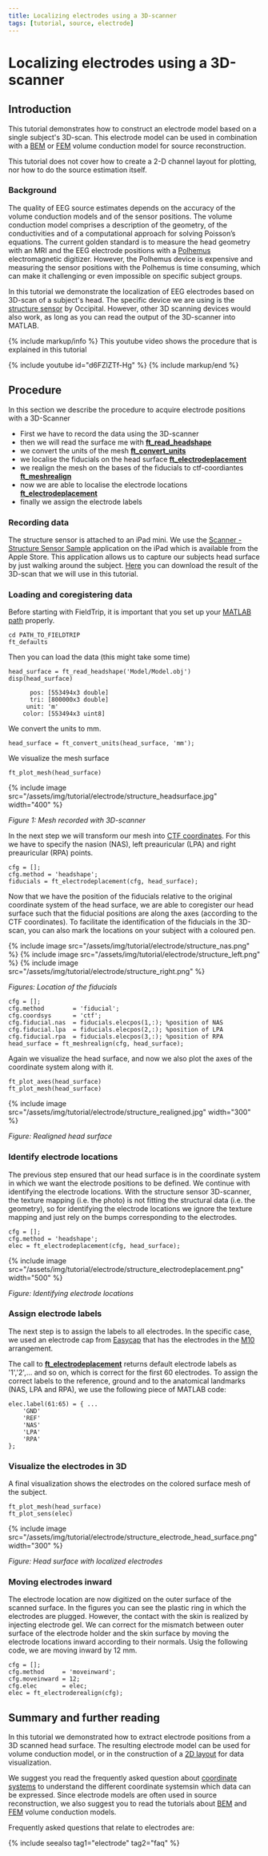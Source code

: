 ```yaml
---
title: Localizing electrodes using a 3D-scanner
tags: [tutorial, source, electrode]
---
```


# Localizing electrodes using a 3D-scanner

## Introduction

This tutorial demonstrates how to construct an electrode model based on a single subject's 3D-scan. This electrode model can be used in combination with a [BEM](/tutorial/headmodel_eeg_bem) or [FEM](/tutorial/headmodel_eeg_fem) volume conduction model for source reconstruction.

This tutorial does not cover how to create a 2-D channel layout for plotting, nor how to do the source estimation itself.

### Background

The quality of EEG source estimates depends on the accuracy of the volume conduction models and of the sensor positions. The volume conduction model comprises a description of the geometry, of the conductivities and of a computational approach for solving Poisson’s equations. The current golden standard is to measure the head geometry with an MRI and the EEG electrode positions with a [Polhemus](https://polhemus.com) electromagnetic digitizer. However, the Polhemus device is expensive and measuring the sensor positions with the Polhemus is time consuming, which can make it challenging or even impossible on specific subject groups.

In this tutorial we demonstrate the localization of EEG electrodes based on 3D-scan of a subject's head. The specific device we are using is the [structure sensor](http://structure.io) by Occipital. However, other 3D scanning devices would also work, as long as you can read the output of the 3D-scanner into MATLAB.

{% include markup/info %}
This youtube video shows the procedure that is explained in this tutorial

{% include youtube id="d6FZlZTf-Hg" %}
{% include markup/end %}

## Procedure

In this section we describe the procedure to acquire electrode positions with a 3D-Scanner

- First we have to record the data using the 3D-scanner
- then we will read the surface me with **[ft_read_headshape](/reference/ft_read_headshape)**
- we convert the units of the mesh **[ft_convert_units](/reference/ft_convert_units)**
- we localise the fiducials on the head surface **[ft_electrodeplacement](/reference/ft_electrodeplacement)**
- we realign the mesh on the bases of the fiducials to ctf-coordiantes **[ft_meshrealign](/reference/ft_meshrealign)**
- now we are able to localise the electrode locations **[ft_electrodeplacement](/reference/ft_electrodeplacement)**
- finally we assign the electrode labels

### Recording data

The structure sensor is attached to an iPad mini. We use the [Scanner - Structure Sensor Sample](https://itunes.apple.com/us/app/scanner-structure-sensor-sample/id891169722?mt=8) application on the iPad which is available from the Apple Store. This application allows us to capture our subjects head surface by just walking around the subject. [Here](ftp://ftp.fieldtriptoolbox.org/pub/fieldtrip/tutorial/electrode/3D-Scan.zip) you can download the result of the 3D-scan that we will use in this tutorial.

### Loading and coregistering data

Before starting with FieldTrip, it is important that you set up your [MATLAB path](/faq/should_i_add_fieldtrip_with_all_subdirectories_to_my_matlab_path) properly.

    cd PATH_TO_FIELDTRIP
    ft_defaults

Then you can load the data (this might take some time)

    head_surface = ft_read_headshape('Model/Model.obj')
    disp(head_surface)

          pos: [553494x3 double]
          tri: [800000x3 double]
         unit: 'm'
        color: [553494x3 uint8]

We convert the units to mm.

    head_surface = ft_convert_units(head_surface, 'mm');

We visualize the mesh surface

    ft_plot_mesh(head_surface)

{% include image src="/assets/img/tutorial/electrode/structure_headsurface.jpg" width="400" %}

_Figure 1: Mesh recorded with 3D-scanner_

In the next step we will transform our mesh into [CTF coordinates](/faq/how_are_the_different_head_and_mri_coordinate_systems_defined/). For this we have to specify the nasion (NAS), left preauricular (LPA) and right preauricular (RPA) points.

    cfg = [];
    cfg.method = 'headshape';
    fiducials = ft_electrodeplacement(cfg, head_surface);

Now that we have the position of the fiducials relative to the original coordinate system of the head surface, we are able to coregister our head surface such that the fiducial positions are along the axes (according to the CTF coordinates). To facilitate the identification of the fiducials in the 3D-scan, you can also mark the locations on your subject with a coloured pen.

{% include image src="/assets/img/tutorial/electrode/structure_nas.png" %}
{% include image src="/assets/img/tutorial/electrode/structure_left.png" %}
{% include image src="/assets/img/tutorial/electrode/structure_right.png" %}

_Figures: Location of the fiducials_

    cfg = [];
    cfg.method        = 'fiducial';
    cfg.coordsys      = 'ctf';
    cfg.fiducial.nas  = fiducials.elecpos(1,:); %position of NAS
    cfg.fiducial.lpa  = fiducials.elecpos(2,:); %position of LPA
    cfg.fiducial.rpa  = fiducials.elecpos(3,:); %position of RPA
    head_surface = ft_meshrealign(cfg, head_surface);

Again we visualize the head surface, and now we also plot the axes of the coordinate system along with it.

    ft_plot_axes(head_surface)
    ft_plot_mesh(head_surface)

{% include image src="/assets/img/tutorial/electrode/structure_realigned.jpg" width="300" %}

_Figure: Realigned head surface_

### Identify electrode locations

The previous step ensured that our head surface is in the coordinate system in which we want the electrode positions to be defined. We continue with identifying the electrode locations. With the structure sensor 3D-scanner, the texture mapping (i.e. the photo) is not fitting the structural data (i.e. the geometry), so for identifying the electrode locations we ignore the texture mapping and just rely on the bumps corresponding to the electrodes.

    cfg = [];
    cfg.method = 'headshape';
    elec = ft_electrodeplacement(cfg, head_surface);

{% include image src="/assets/img/tutorial/electrode/structure_electrodeplacement.png" width="500" %}

_Figure: Identifying electrode locations_

### Assign electrode labels

The next step is to assign the labels to all electrodes. In the specific case, we used an electrode cap from [Easycap](https://www.easycap.de) that has the electrodes in the [M10](http://www.easycap.de/e/electrodes/13_M10.htm) arrangement.

The call to **[ft_electrodeplacement](/reference/ft_electrodeplacement)** returns default electrode labels as '1','2',... and so on, which is correct for the first 60 electrodes. To assign the correct labels to the reference, ground and to the anatomical landmarks (NAS, LPA and RPA), we use the following piece of MATLAB code:

    elec.label(61:65) = { ...
        'GND'
        'REF'
        'NAS'
        'LPA'
        'RPA'
    };

### Visualize the electrodes in 3D

A final visualization shows the electrodes on the colored surface mesh of the subject.

    ft_plot_mesh(head_surface)
    ft_plot_sens(elec)

{% include image src="/assets/img/tutorial/electrode/structure_electrode_head_surface.png" width="300" %}

_Figure: Head surface with localized electrodes_

### Moving electrodes inward

The electrode location are now digitized on the outer surface of the scanned surface. In the figures you can see the plastic ring in which the electrodes are plugged. However, the contact with the skin is realized by injecting electrode gel. We can correct for the mismatch between outer surface of the electrode holder and the skin surface by moving the electrode locations inward according to their normals. Usig the following code, we are moving inward by 12 mm.

    cfg = [];
    cfg.method     = 'moveinward';
    cfg.moveinward = 12;
    cfg.elec       = elec;
    elec = ft_electroderealign(cfg);

## Summary and further reading

In this tutorial we demonstrated how to extract electrode positions from a 3D scanned head surface. The resulting electrode model can be used for volume conduction model, or in the construction of a [2D layout](/tutorial/layout/) for data visualization.

We suggest you read the frequently asked question about [coordinate systems](/faq/how_are_the_different_head_and_mri_coordinate_systems_defined) to understand the different coordinate systemsin which data can be expressed. Since electrode models are often used in source reconstruction, we also suggest you to read the tutorials about [BEM](/tutorial/headmodel_eeg_bem) and [FEM](/tutorial/headmodel_eeg_fem) volume conduction models.

Frequently asked questions that relate to electrodes are:

{% include seealso tag1="electrode" tag2="faq" %}
